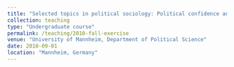 ```yaml
---
title: "Selected topics in political sociology: Political confidence and democracy in Europe (Exercise, taught in English, Fall 2010)"
collection: teaching
type: "Undergraduate course"
permalink: /teaching/2010-fall-exercise
venue: "University of Mannheim, Department of Political Science"
date: 2010-09-01
location: "Mannheim, Germany"
---
```

